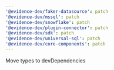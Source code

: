 ```yaml
---
'@evidence-dev/faker-datasource': patch
'@evidence-dev/mssql': patch
'@evidence-dev/snowflake': patch
'@evidence-dev/plugin-connector': patch
'@evidence-dev/sdk': patch
'@evidence-dev/universal-sql': patch
'@evidence-dev/core-components': patch
---
```


Move types to devDependencies
